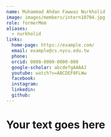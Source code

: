 ```yaml
---
name: Muhammad Ahdan Fawwaz Nurkholid 
image: images/members/intern10704.jpg 
role: formerMem
aliases:
  - nurkholid
links:
  home-page: https://example.com/
  email: example@cs.nycu.edu.tw
  phone: 
  orcid: 0000-0000-0000-000
  google-scholar: abcdefgAAAAJ
  youtube: watch?v=ABCDEF0FLWw
  facebook:
  instagram:
  linkedin:
  github:
---
```

# Your text goes here

